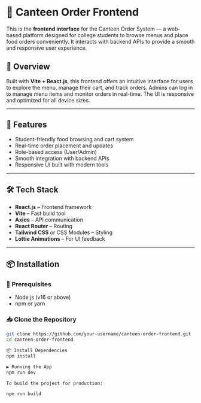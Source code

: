 # 🍴 Canteen Order Frontend

This is the **frontend interface** for the Canteen Order System — a web-based platform designed for college students to browse menus and place food orders conveniently. It interacts with backend APIs to provide a smooth and responsive user experience.

## 🚀 Overview

Built with **Vite + React.js**, this frontend offers an intuitive interface for users to explore the menu, manage their cart, and track orders. Admins can log in to manage menu items and monitor orders in real-time. The UI is responsive and optimized for all device sizes.

---

## 🎯 Features

- Student-friendly food browsing and cart system
- Real-time order placement and updates
- Role-based access (User/Admin)
- Smooth integration with backend APIs
- Responsive UI built with modern tools

---

## 🛠️ Tech Stack

- **React.js** – Frontend framework
- **Vite** – Fast build tool
- **Axios** – API communication
- **React Router** – Routing
- **Tailwind CSS** or CSS Modules – Styling
- **Lottie Animations** – For UI feedback

---

## 📦 Installation

### 🔧 Prerequisites

- Node.js (v16 or above)
- npm or yarn

### 📥 Clone the Repository

```bash
git clone https://github.com/your-username/canteen-order-frontend.git
cd canteen-order-frontend

📦 Install Dependencies
npm install

▶️ Running the App
npm run dev

To build the project for production:

npm run build
